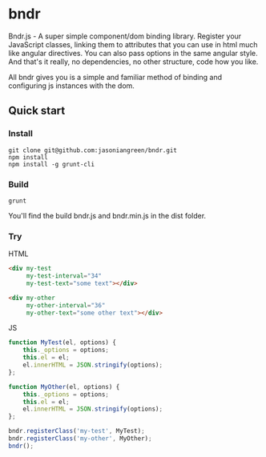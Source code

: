 bndr
====

Bndr.js - A super simple component/dom binding library. Register your JavaScript classes, linking them to attributes that you can use in html much like angular directives. You can also pass options in the same angular style.
And that's it really, no dependencies, no other structure, code how you like. 

All bndr gives you is a simple and familiar method of binding and configuring js instances with the dom.


Quick start
-----------

### Install
    
    git clone git@github.com:jasoniangreen/bndr.git
    npm install
    npm install -g grunt-cli

### Build

    grunt

You'll find the build bndr.js and bndr.min.js in the dist folder.

### Try

HTML
```html
<div my-test
     my-test-interval="34"
     my-test-text="some text"></div>

<div my-other
     my-other-interval="36"
     my-other-text="some other text"></div>
```

JS
```javascript
function MyTest(el, options) {
    this._options = options;
    this.el = el;
    el.innerHTML = JSON.stringify(options);
};

function MyOther(el, options) {
    this._options = options;
    this.el = el;
    el.innerHTML = JSON.stringify(options);
};

bndr.registerClass('my-test', MyTest);
bndr.registerClass('my-other', MyOther);
bndr();
```
